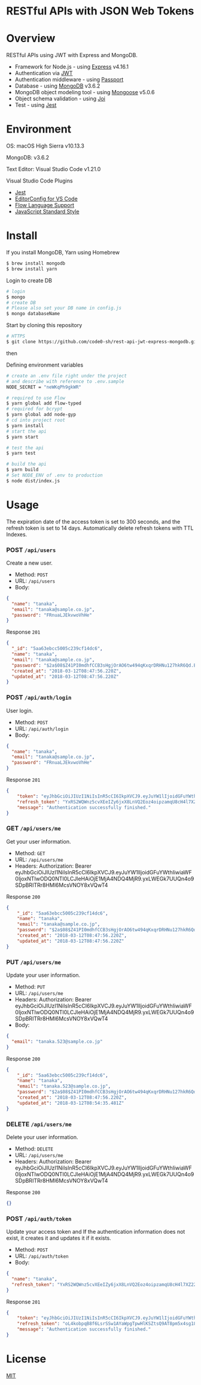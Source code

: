 RESTful APIs with JSON Web Tokens
====

# Overview
RESTful APIs using JWT with Express and MongoDB.

- Framework for Node.js - using [Express](http://expressjs.com/) v4.16.1
- Authentication via [JWT](https://jwt.io/)
- Authentication middleware - using [Passport](http://www.passportjs.org/)
- Database - using [MongoDB](https://www.mongodb.com/) v3.6.2
- MongoDB object modeling tool -  using [Mongoose](http://mongoosejs.com/) v5.0.6
- Object schema validation - using [Joi](https://github.com/hapijs/joi)
- Test - using [Jest](https://facebook.github.io/jest/)

# Environment
OS: macOS High Sierra v10.13.3

MongoDB: v3.6.2

Text Editor: Visual Studio Code v1.21.0

Visual Studio Code Plugins
- [Jest](https://marketplace.visualstudio.com/items?itemName=Orta.vscode-jest)
- [EditorConfig for VS Code](https://marketplace.visualstudio.com/items?itemName=EditorConfig.EditorConfig)
- [Flow Language Support](https://marketplace.visualstudio.com/items?itemName=flowtype.flow-for-vscode)
- [JavaScript Standard Style](https://marketplace.visualstudio.com/items?itemName=chenxsan.vscode-standardjs)

# Install

If you install MongoDB, Yarn using Homebrew

```sh
$ brew install mongodb
$ brew install yarn
```

Login to create DB 
```sh
# login
$ mongo
# create DB
# Please also set your DB name in config.js
$ mongo databaseName
```

Start by cloning this repository

```sh
# HTTPS
$ git clone https://github.com/code0-sh/rest-api-jwt-express-mongodb.git
```

then

Defining environment variables
```sh
# create an .env file right under the project
# and describe with reference to .env.sample
NODE_SECRET = "neWKqPh9gkWR"
```

```sh
# required to use Flow
$ yarn global add flow-typed
# required for bcrypt
$ yarn global add node-gyp 
# cd into project root
$ yarn install
# start the api
$ yarn start

# test the api
$ yarn test

# build the api
$ yarn build
# Set NODE_ENV of .env to production
$ node dist/index.js
```

# Usage

The expiration date of the access token is set to 300 seconds, and the refresh token is set to 14 days.
Automatically delete refresh tokens with TTL Indexes.

### POST `/api/users`

Create a new user.

+ Method: `POST`
+ URL: `/api/users`
+ Body:

```json
{
  "name": "tanaka",
  "email": "tanaka@sample.co.jp",
  "password": "FRnuaLJEkvwoVhHe"
}
```

Response `201`
```json
{
  "_id": "5aa63ebcc5005c239cf14dc6",
  "name": "tanaka",
  "email": "tanaka@sample.co.jp",
  "password": "$2a$08$Z41PI0mdhfCCB3sHgjOrAO6tw494qKxqrDRHNu127hkR6Qd.EhlQm",
  "created_at": "2018-03-12T08:47:56.220Z",
  "updated_at": "2018-03-12T08:47:56.220Z"
}
```

### POST `/api/auth/login`

User login.

+ Method: `POST`
+ URL: `/api/auth/login`
+ Body:

```json
{
  "name": "tanaka",
  "email": "tanaka@sample.co.jp",
  "password": "FRnuaLJEkvwoVhHe"
}
```

Response `201`
```json
{
    "token": "eyJhbGciOiJIUzI1NiIsInR5cCI6IkpXVCJ9.eyJuYW1lIjoidGFuYWthIiwiaWF0IjoxNTIwODQ0NTI0LCJleHAiOjE1MjA4NDQ4MjR9.yxLWEGk7UUQn4o9SDpBRITRr8HMl6McsVNOY8xVQwT4",
    "refresh_token": "YxRS2WQWnz5cvXEeIZy6jxX8LnVQ2Eoz4oipzamqU8cH4l7XZ22SqzzWBEtUS43ca1NrZFETvqrhsdIJxpNRPqW6f2kewCgw8mLK53OBXq0IWfZ2cK9X6C4F36SDuttluuzUPaX0qXozuvR3zRa4BYnHymKok8hukjR4p4amUEPqFSlYir3ziJ8iK4RxGMRPVHl0kc6NYONkZ9oyRIEK0g5WXQflsfRyU02yXXu0Z2dHojsi8rbLMskxa9cfs4SA",
    "message": "Authentication successfully finished."
}
```

### GET `/api/users/me`

Get your user information.

+ Method: `GET`
+ URL: `/api/users/me`
+ Headers: Authorization: Bearer eyJhbGciOiJIUzI1NiIsInR5cCI6IkpXVCJ9.eyJuYW1lIjoidGFuYWthIiwiaWF0IjoxNTIwODQ0NTI0LCJleHAiOjE1MjA4NDQ4MjR9.yxLWEGk7UUQn4o9SDpBRITRr8HMl6McsVNOY8xVQwT4

Response `200`
```json
{
    "_id": "5aa63ebcc5005c239cf14dc6",
    "name": "tanaka",
    "email": "tanaka@sample.co.jp",
    "password": "$2a$08$Z41PI0mdhfCCB3sHgjOrAO6tw494qKxqrDRHNu127hkR6Qd.EhlQm",
    "created_at": "2018-03-12T08:47:56.220Z",
    "updated_at": "2018-03-12T08:47:56.220Z"
}
```

### PUT `/api/users/me`

Update your user information.

+ Method: `PUT`
+ URL: `/api/users/me`
+ Headers: Authorization: Bearer eyJhbGciOiJIUzI1NiIsInR5cCI6IkpXVCJ9.eyJuYW1lIjoidGFuYWthIiwiaWF0IjoxNTIwODQ0NTI0LCJleHAiOjE1MjA4NDQ4MjR9.yxLWEGk7UUQn4o9SDpBRITRr8HMl6McsVNOY8xVQwT4
+ Body:

```json
{
  "email": "tanaka.523@sample.co.jp"
}
```

Response `200`
```json
{
    "_id": "5aa63ebcc5005c239cf14dc6",
    "name": "tanaka",
    "email": "tanaka.523@sample.co.jp",
    "password": "$2a$08$Z41PI0mdhfCCB3sHgjOrAO6tw494qKxqrDRHNu127hkR6Qd.EhlQm",
    "created_at": "2018-03-12T08:47:56.220Z",
    "updated_at": "2018-03-12T08:54:35.481Z"
}
```

### DELETE `/api/users/me`

Delete your user information.

+ Method: `DELETE`
+ URL: `/api/users/me`
+ Headers: Authorization: Bearer eyJhbGciOiJIUzI1NiIsInR5cCI6IkpXVCJ9.eyJuYW1lIjoidGFuYWthIiwiaWF0IjoxNTIwODQ0NTI0LCJleHAiOjE1MjA4NDQ4MjR9.yxLWEGk7UUQn4o9SDpBRITRr8HMl6McsVNOY8xVQwT4

Response `200`
```json
{}
```

### POST `/api/auth/token`

Update your access token and If the authentication information does not exist, it creates it and updates it if it exists.

+ Method: `POST`
+ URL: `/api/auth/token`
+ Body:

```json
{
  "name": "tanaka",
  "refresh_token": "YxRS2WQWnz5cvXEeIZy6jxX8LnVQ2Eoz4oipzamqU8cH4l7XZ22SqzzWBEtUS43ca1NrZFETvqrhsdIJxpNRPqW6f2kewCgw8mLK53OBXq0IWfZ2cK9X6C4F36SDuttluuzUPaX0qXozuvR3zRa4BYnHymKok8hukjR4p4amUEPqFSlYir3ziJ8iK4RxGMRPVHl0kc6NYONkZ9oyRIEK0g5WXQflsfRyU02yXXu0Z2dHojsi8rbLMskxa9cfs4SA"
}
```

Response `201`
```json
{
    "token": "eyJhbGciOiJIUzI1NiIsInR5cCI6IkpXVCJ9.eyJuYW1lIjoidGFuYWthIiwiaWF0IjoxNTIwOTAzMzA1LCJleHAiOjE1MjA5MDM2MDV9.W4YGvBpA9N9N7yEPRSFJ07I9-W6h2OXRhJ9FeJOTjuI",
    "refresh_token": "oL4kobpqB8f6LsrSSw1AYaWpgTpwHlKSZtsQ9AT8pm5x4sg18EOV8ssxs7RV7RAYurttN7ptrdtcc2RJVhkgO3anbyahjwD59GaLP9di5hmSFp8ORuMXz1xJuffEadTZKrd5nnC9YC7DMaOCeLqBvtMQCTtcNYxUtv37On356yWLvve6c5LdrKTk774xWyFsqlJxdrMvVSoYls6GO9pymkX1vPt3Ssxu2gp904X0FilZB0R83Fo7gZGAcY5enbB6",
    "message": "Authentication successfully finished."
}
```

# License
[MIT](./LICENSE)
